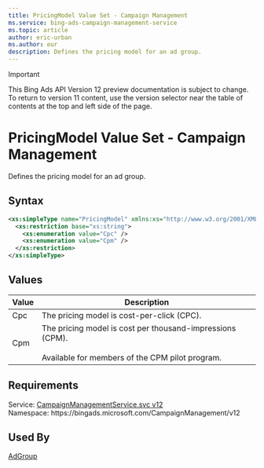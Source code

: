 ```yaml
---
title: PricingModel Value Set - Campaign Management
ms.service: bing-ads-campaign-management-service
ms.topic: article
author: eric-urban
ms.author: eur
description: Defines the pricing model for an ad group.
---
```

> [!IMPORTANT]
> This Bing Ads API Version 12 preview documentation is subject to change. To return to version 11 content, use the version selector near the table of contents at the top and left side of the page.

# PricingModel Value Set - Campaign Management
Defines the pricing model for an ad group.

## Syntax
```xml
<xs:simpleType name="PricingModel" xmlns:xs="http://www.w3.org/2001/XMLSchema">
  <xs:restriction base="xs:string">
    <xs:enumeration value="Cpc" />
    <xs:enumeration value="Cpm" />
  </xs:restriction>
</xs:simpleType>
```

## <a name="values"></a>Values

|Value|Description|
|-----------|---------------|
|<a name="cpc"></a>Cpc|The pricing model is cost-per-click (CPC).|
|<a name="cpm"></a>Cpm|The pricing model is cost per thousand-impressions (CPM).<br /><br /> Available for members of the CPM pilot program.|

## Requirements
Service: [CampaignManagementService.svc v12](https://campaign.api.bingads.microsoft.com/Api/Advertiser/CampaignManagement/v11/CampaignManagementService.svc)  
Namespace: https\://bingads.microsoft.com/CampaignManagement/v12  

## Used By
[AdGroup](adgroup.md)  
